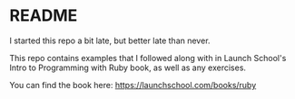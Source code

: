 # README #

I started this repo a bit late, but better late than never. 

This repo contains examples that I followed along with in Launch School's Intro to Programming with Ruby book, as well as any exercises. 

You can find the book here:
https://launchschool.com/books/ruby